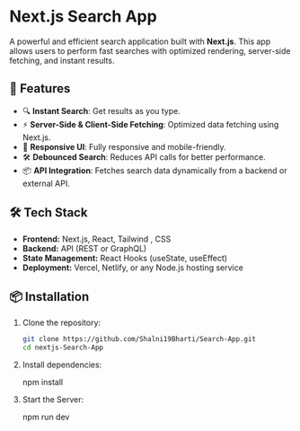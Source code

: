 ﻿
# Next.js Search App

A powerful and efficient search application built with **Next.js**. This app allows users to perform fast searches with optimized rendering, server-side fetching, and instant results.

## 🚀 Features

- 🔍 **Instant Search**: Get results as you type.
- ⚡ **Server-Side & Client-Side Fetching**: Optimized data fetching using Next.js.
- 🎨 **Responsive UI**: Fully responsive and mobile-friendly.
- 🛠 **Debounced Search**: Reduces API calls for better performance.
- 📦 **API Integration**: Fetches search data dynamically from a backend or external API.

## 🛠 Tech Stack

- **Frontend:** Next.js, React, Tailwind , CSS
- **Backend:** API (REST or GraphQL)
- **State Management:** React Hooks (useState, useEffect)
- **Deployment:** Vercel, Netlify, or any Node.js hosting service 

## 📦 Installation

1. Clone the repository:

   ```sh
   git clone https://github.com/Shalni19Bharti/Search-App.git
   cd nextjs-Search-App

2. Install dependencies:

   npm install

3. Start the Server:

   npm run dev


